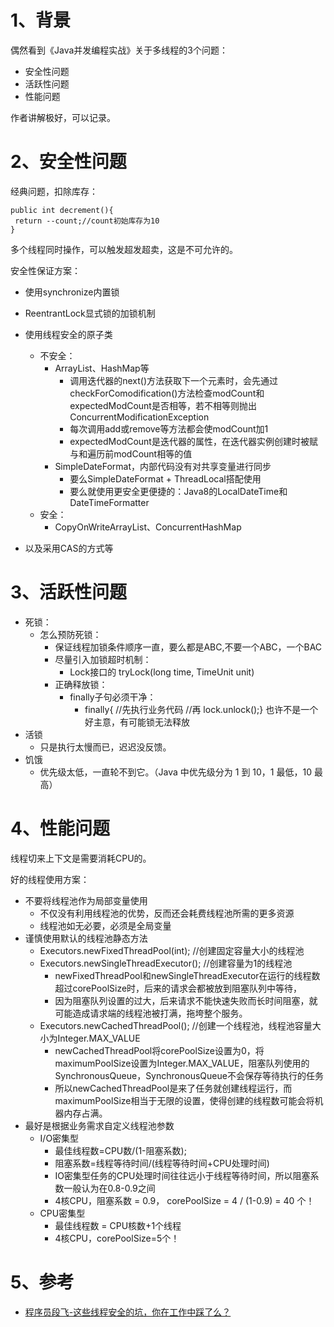 # 1、背景
偶然看到《Java并发编程实战》关于多线程的3个问题：
* 安全性问题
* 活跃性问题
* 性能问题

作者讲解极好，可以记录。

# 2、安全性问题
经典问题，扣除库存：
```
public int decrement(){
 return --count;//count初始库存为10
}
```
多个线程同时操作，可以触发超发超卖，这是不可允许的。

安全性保证方案：
* 使用synchronize内置锁
* ReentrantLock显式锁的加锁机制
* 使用线程安全的原子类
    * 不安全：
        * ArrayList、HashMap等
            * 调用迭代器的next()方法获取下一个元素时，会先通过checkForComodification()方法检查modCount和expectedModCount是否相等，若不相等则抛出ConcurrentModificationException
            * 每次调用add或remove等方法都会使modCount加1
            * expectedModCount是迭代器的属性，在迭代器实例创建时被赋与和遍历前modCount相等的值
        * SimpleDateFormat，内部代码没有对共享变量进行同步
            * 要么SimpleDateFormat + ThreadLocal搭配使用
            * 要么就使用更安全更便捷的：Java8的LocalDateTime和DateTimeFormatter
    * 安全：
        * CopyOnWriteArrayList、ConcurrentHashMap
       
* 以及采用CAS的方式等

# 3、活跃性问题
* 死锁：
    * 怎么预防死锁：
        * 保证线程加锁条件顺序一直，要么都是ABC,不要一个ABC，一个BAC
        * 尽量引入加锁超时机制：
            * Lock接口的 tryLock(long time, TimeUnit unit)
        * 正确释放锁：
            * finally子句必须干净：
                * finally{ //先执行业务代码 //再 lock.unlock();} 也许不是一个好主意，有可能锁无法释放
* 活锁
    * 只是执行太慢而已，迟迟没反馈。
* 饥饿
    * 优先级太低，一直轮不到它。（Java 中优先级分为 1 到 10，1 最低，10 最高）


# 4、性能问题
线程切来上下文是需要消耗CPU的。

好的线程使用方案：
* 不要将线程池作为局部变量使用
    * 不仅没有利用线程池的优势，反而还会耗费线程池所需的更多资源
    * 线程池如无必要，必须是全局变量
* 谨慎使用默认的线程池静态方法
    * Executors.newFixedThreadPool(int);     //创建固定容量大小的线程池
    * Executors.newSingleThreadExecutor();   //创建容量为1的线程池
        * newFixedThreadPool和newSingleThreadExecutor在运行的线程数超过corePoolSize时，后来的请求会都被放到阻塞队列中等待，
        * 因为阻塞队列设置的过大，后来请求不能快速失败而长时间阻塞，就可能造成请求端的线程池被打满，拖垮整个服务。
    * Executors.newCachedThreadPool();       //创建一个线程池，线程池容量大小为Integer.MAX_VALUE
        * newCachedThreadPool将corePoolSize设置为0，将maximumPoolSize设置为Integer.MAX_VALUE，阻塞队列使用的SynchronousQueue，SynchronousQueue不会保存等待执行的任务
        * 所以newCachedThreadPool是来了任务就创建线程运行，而maximumPoolSize相当于无限的设置，使得创建的线程数可能会将机器内存占满。
* 最好是根据业务需求自定义线程池参数
    * I/O密集型
        * 最佳线程数=CPU数/(1-阻塞系数); 
        * 阻塞系数=线程等待时间/(线程等待时间+CPU处理时间)
        * IO密集型任务的CPU处理时间往往远小于线程等待时间，所以阻塞系数一般认为在0.8-0.9之间
        * 4核CPU，阻塞系数 = 0.9， corePoolSize = 4 / (1-0.9) = 40 个！
    * CPU密集型
        * 最佳线程数 = CPU核数+1个线程
        * 4核CPU，corePoolSize=5个！

# 5、参考
* [程序员段飞-这些线程安全的坑，你在工作中踩了么？](https://juejin.cn/post/7060707944534376478)    
